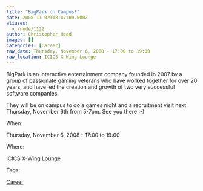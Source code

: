 ```yaml
---
title: "BigPark on Campus!"
date: 2008-11-02T18:47:00.000Z
aliases:
  - /node/1122
author: Christopher Head
images: []
categories: [Career]
raw_date: Thursday, November 6, 2008 - 17:00 to 19:00
raw_location: ICICS X-Wing Lounge
---
```


BigPark is an interactive entertainment company founded in 2007 by a group of passionate gaming veterans who have worked together for over 20 years, and have led the creation and growth of two very successful software companies.

They will be on campus to do a games night and a recruitment visit next Thursday, November 6th from 5-7pm. See you there :-)

When: 

Thursday, November 6, 2008 - 17:00 to 19:00

Where: 

ICICS X-Wing Lounge

Tags: 

[Career](/career)
